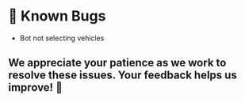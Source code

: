 # 🐛 Known Bugs

- Bot not selecting vehicles

## We appreciate your patience as we work to resolve these issues. Your feedback helps us improve! 🙌